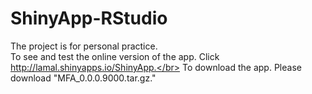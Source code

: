 # ShinyApp-RStudio
The project is for personal practice.</br>
To see and test the online version of the app. Click http://lamal.shinyapps.io/ShinyApp.</br>
To download the app. Please download "MFA_0.0.0.9000.tar.gz."
